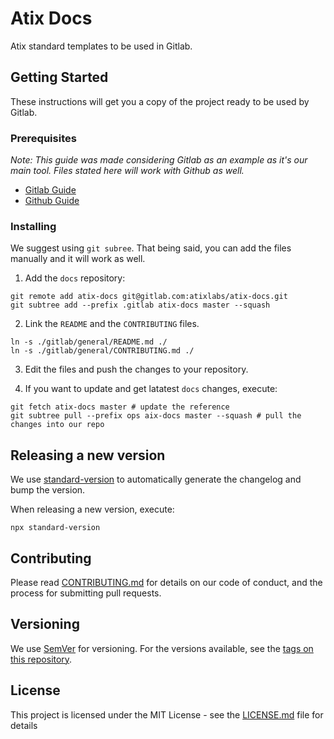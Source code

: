 # Atix Docs 

Atix standard templates to be used in Gitlab.

## Getting Started

These instructions will get you a copy of the project ready to be used by Gitlab. 

### Prerequisites

_Note: This guide was made considering Gitlab as an example as it's our main tool. Files stated here will work with Github as well._

- [Gitlab Guide](https://docs.gitlab.com/ee/user/project/description_templates.html)
- [Github Guide](https://help.github.com/es/github/building-a-strong-community/configuring-issue-templates-for-your-repository)

### Installing

We suggest using `git subree`. That being said, you can add the files manually and it will work as well.

1. Add the `docs` repository:

```
git remote add atix-docs git@gitlab.com:atixlabs/atix-docs.git
git subtree add --prefix .gitlab atix-docs master --squash
```

2. Link the `README` and the `CONTRIBUTING` files.

```
ln -s ./gitlab/general/README.md ./
ln -s ./gitlab/general/CONTRIBUTING.md ./
```

3. Edit the files and push the changes to your repository.

4. If you want to update and get latatest `docs` changes, execute:

```
git fetch atix-docs master # update the reference
git subtree pull --prefix ops aix-docs master --squash # pull the changes into our repo
```

## Releasing a new version

We use [standard-version](https://github.com/conventional-changelog/standard-version) to automatically generate the changelog and bump the version.

When releasing a new version, execute:

```
npx standard-version
```

## Contributing

Please read [CONTRIBUTING.md](./general/CONTRIBUTING.md) for details on our code of conduct, and the process for submitting pull requests.

## Versioning

We use [SemVer](http://semver.org/) for versioning. For the versions available, see the [tags on this repository](https://github.com/your/project/tags). 

## License

This project is licensed under the MIT License - see the [LICENSE.md](LICENSE.md) file for details
